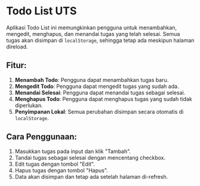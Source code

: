 # Todo List UTS

Aplikasi Todo List ini memungkinkan pengguna untuk menambahkan, mengedit, menghapus, dan menandai tugas yang telah selesai. Semua tugas akan disimpan di `localStorage`, sehingga tetap ada meskipun halaman direload.

## Fitur:
1. **Menambah Todo**: Pengguna dapat menambahkan tugas baru.
2. **Mengedit Todo**: Pengguna dapat mengedit tugas yang sudah ada.
3. **Menandai Selesai**: Pengguna dapat menandai tugas sebagai selesai.
4. **Menghapus Todo**: Pengguna dapat menghapus tugas yang sudah tidak diperlukan.
5. **Penyimpanan Lokal**: Semua perubahan disimpan secara otomatis di `localStorage`.

## Cara Penggunaan:
1. Masukkan tugas pada input dan klik "Tambah".
2. Tandai tugas sebagai selesai dengan mencentang checkbox.
3. Edit tugas dengan tombol "Edit".
4. Hapus tugas dengan tombol "Hapus".
5. Data akan disimpan dan tetap ada setelah halaman di-refresh.
